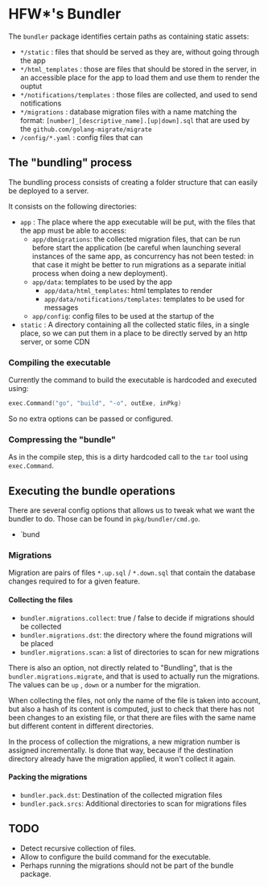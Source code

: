 # **HFW***'s Bundler

The `bundler` package identifies certain paths as containing static assets:

- `*/static` : files that should be served as they are, without going through the app
- `*/html_templates` : those are files that should be stored in the server, in an
    accessible place for the app to load them and use them to render the ouptut
- `*/notifications/templates` : those files are collected, and used to send notifications
- `*/migrations` : database migration files with a name matching the format: `[number]_[descriptive_name].[up|down].sql` that are used by the `github.com/golang-migrate/migrate`
- `/config/*.yaml` : config files that can 

## The "bundling" process

The bundling process consists of creating a folder structure that can easily be
deployed to a server.

It consists on the following directories:

- `app` : The place where the app executable will be put, with the files that the
    app must be able to access:
    - `app/dbmigrations`: the collected migration files, that can be run before
        start the application (be careful when launching several instances of
        the same app, as concurrency has not been tested: in that case it might
        be better to run migrations as a separate initial process when doing a
        new deployment).
    - `app/data`: templates to be used by the app
        - `app/data/html_templates`: html templates to render
        - `app/data/notifications/templates`: templates to be used for messages
    - `app/config`: config files to be used at the startup of the 
- `static` : A directory containing all the collected static files, in a single place, so we can put them in a place to be directly served by an http server, or some CDN


### Compiling the executable

Currently the command to build the executable is hardcoded and executed using:

```go
exec.Command("go", "build", "-o", outExe, inPkg)
```

So no extra options can be passed or configured.


### Compressing the "bundle"

As in the compile step, this is a dirty hardcoded call to the `tar` tool using
`exec.Command`.


## Executing the bundle operations

There are several config options that allows us to tweak what we want the bundler to do.
Those can be found in `pkg/bundler/cmd.go`.

- `bund

### Migrations

Migration are pairs of files `*.up.sql` / `*.down.sql` that contain the database
changes required to for a given feature.

#### Collecting the files

- `bundler.migrations.collect`: true / false to decide if migrations should be collected
- `bundler.migrations.dst`: the directory where the found migrations will be placed
- `bundler.migrations.scan`: a list of directories to scan for new migrations

There is also an option, not directly related to "Bundling", that is the
`bundler.migrations.migrate`, and that is used to actually run the migrations. The values can be `up` , `down` or a number for the migration.

When collecting the files, not only the name of the file is taken into account, but
also a hash of its content is computed, just to check that there has not been changes
to an existing file, or that there are files with the same name but different content
in different directories.

In the process of collection the migrations, a new migration number is assigned
incrementally. Is done that way, because if the destination directory already
have the migration applied, it won't collect it again.

#### Packing the migrations

- `bundler.pack.dst`: Destination of the collected migration files
- `bundler.pack.srcs`: Additional directories to scan for migrations files

## TODO

- Detect recursive collection of files.
- Allow to configure the build command for the executable.
- Perhaps running the migrations should not be part of the bundle package.
